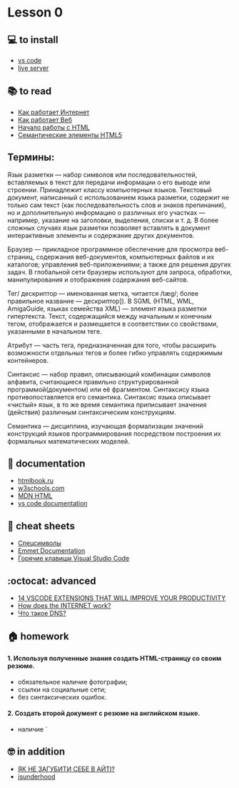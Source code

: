 # Lesson 0

## :computer: to install
   * [vs code](https://code.visualstudio.com/)
   * [live server](https://marketplace.visualstudio.com/items?itemName=ritwickdey.LiveServer)

## :books: to read
   * [Как работает Интернет](https://developer.mozilla.org/ru/docs/Learn/How_the_Internet_works)
   * [Как работает Веб](https://developer.mozilla.org/ru/docs/Learn/Getting_started_with_the_web/How_the_Web_works )
   * [Начало работы с HTML](https://developer.mozilla.org/ru/docs/Learn/HTML/%D0%92%D0%B2%D0%B5%D0%B4%D0%B5%D0%BD%D0%B8%D0%B5_%D0%B2_HTML/%D0%9D%D0%B0%D1%87%D0%B0%D0%BB%D0%BE_%D1%80%D0%B0%D0%B1%D0%BE%D1%82%D1%8B)
   * [Семантические элементы HTML5](https://html5book.ru/html5-semantic-elements/)

## Термины:

Язык разметки — набор символов или последовательностей, вставляемых в текст для передачи информации о его выводе или строении. Принадлежит классу компьютерных языков. Текстовый документ, написанный с использованием языка разметки, содержит не только сам текст (как последовательность слов и знаков препинания), но и дополнительную информацию о различных его участках — например, указание на заголовки, выделения, списки и т. д. В более сложных случаях язык разметки позволяет вставлять в документ интерактивные элементы и содержание других документов.

Браузер — прикладное программное обеспечение для просмотра веб-страниц, содержания веб-документов, компьютерных файлов и их каталогов; управления веб-приложениями; а также для решения других задач. В глобальной сети браузеры используют для запроса, обработки, манипулирования и отображения содержания веб-сайтов.

Тег/ дескриптор — именованная метка, читается /tæg/; более правильное название — дескриптор]). В SGML (HTML, WML, AmigaGuide, языках семейства XML) — элемент языка разметки гипертекста. Текст, содержащийся между начальным и конечным тегом, отображается и размещается в соответствии со свойствами, указанными в начальном теге.

Атрибут — часть тега, предназначенная для того, чтобы расширить возможности отдельных тегов и более гибко управлять содержимым контейнеров.

Синтаксис — набор правил, описывающий комбинации символов алфавита, считающиеся правильно структурированной программой(документом) или её фрагментом. Синтаксису языка противопоставляется его семантика. Синтаксис языка описывает «чистый» язык, в то же время семантика приписывает значения (действия) различным синтаксическим конструкциям.

Семантика — дисциплина, изучающая формализации значений конструкций языков программирования посредством построения их формальных математических моделей.

## :notebook: documentation
* [htmlbook.ru](http://htmlbook.ru/)
* [w3schools.com](https://www.w3schools.com/html/default.asp)
* [MDN HTML](https://developer.mozilla.org/en-US/docs/Web/HTML)
* [vs code documentation](https://code.visualstudio.com/docs)

## :pushpin: cheat sheets
   * [Спецсимволы](http://htmlbook.ru/samhtml/tekst/spetssimvoly)
   * [Emmet Documentation](https://docs.emmet.io/cheat-sheet/)
   * [Горячие клавиши Visual Studio Code](https://nikomedvedev.ru/other/vscodeshortcuts/hotkeys.html)

## :octocat: advanced
* [14 VSCODE EXTENSIONS THAT WILL IMPROVE YOUR PRODUCTIVITY](https://x-team.com/blog/14-vscode-extensions/)
* [How does the INTERNET work?](https://www.youtube.com/watch?v=x3c1ih2NJEg)
* [Что такое DNS?](https://1cloud.ru/blog/chto-takoe-dns)
<!-- * [Что на самом деле происходит, когда пользователь вбивает в браузер адрес google.com](https://habr.com/en/company/htmlacademy/blog/254825/) -->

## :house: homework

#### 1. Используя полученные знания создать HTML-страницу со своим резюме.
   * обязательное наличие фотографии;
   * ссылки на социальные сети;
   * без синтаксических ошибок.

#### 2. Создать второй документ с резюме на английском языке.
   * наличие `<html lang="en">

## :nerd_face: in addition
* <a href="https://youtu.be/0OrIFlrxRZY" target="_blank">ЯК НЕ ЗАГУБИТИ СЕБЕ В АЙТІ?</a>
* [jsunderhood](https://twitter.com/jsunderhood)
